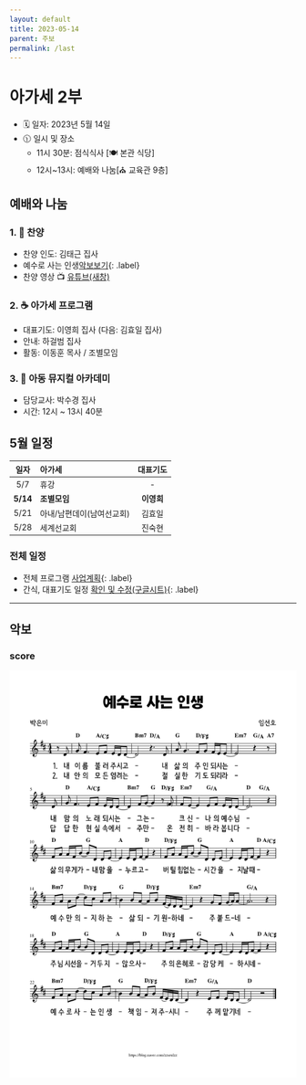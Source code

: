 ```yaml
---
layout: default
title: 2023-05-14
parent: 주보
permalink: /last
---
```


# 아가세 2부
- 🗓️ 일자: 2023년 5월 14일
- 🕦 일시 및 장소
  -  11시 30분: 점식식사 [🍽️ 본관 식당]
  -  12시~13시: 예배와 나눔[⛪ 교육관 9층]

## 예배와 나눔

### 1. 🎵 찬양
- 찬양 인도: 김태근 집사
- 예수로 사는 인생[악보보기](#score){: .label}
- 찬양 영상 📺 [유튜브(새창)](https://www.youtube.com/watch?v=stTEWG3W_Tg&themeRefresh=1)

### 2. ☕ 아가세 프로그램
- 대표기도: 이영희 집사 (다음: 김효일 집사)
- 안내: 하걸범 집사
- 활동: 이동훈 목사 / 조별모임

### 3. 🏫 아동 뮤지컬 아카데미
- 담당교사: 박수경 집사
- 시간: 12시 ~ 13시 40분

## 5월 일정

|일자| 아가세| 대표기도 |
|:---:|:-------------------------------------------|:----:|
| 5/7 | 휴강 | - |
| **5/14**| **조별모임**| **이영희** |
| 5/21| 아내/남편데이(남여선교회)| 김효일|
| 5/28| 세계선교회| 진숙현 |

### 전체 일정
- 전체 프로그램 [사업계획](schedule){: .label}
- 간식, 대표기도 일정 [확인 및 수정(구글시트)](https://docs.google.com/spreadsheets/d/1lbI19_aBxfNdhaPLaUOwoYV0HYdjHeSiXNjnpaHt0dw/edit?usp=sharing){: .label}

---

## 악보

### score
![](attachments/2023-05-14.png)

